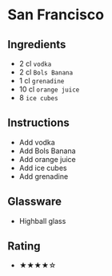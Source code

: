 # San Francisco

## Ingredients
- 2 cl `vodka`
- 2 cl `Bols Banana`
- 1 cl `grenadine`
- 10 cl `orange juice`
- 8 `ice cubes`

## Instructions
- Add vodka
- Add Bols Banana
- Add orange juice
- Add ice cubes
- Add grenadine

## Glassware
- Highball glass

## Rating
- ★★★★☆